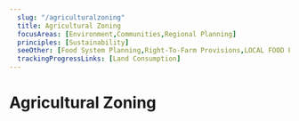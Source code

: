 ```yaml
---
  slug: "/agriculturalzoning"
  title: Agricultural Zoning
  focusAreas: [Environment,Communities,Regional Planning]
  principles: [Sustainability]
  seeOther: [Food System Planning,Right-To-Farm Provisions,LOCAL FOOD PROCUREMENT POLICY PREFERENCE]
  trackingProgressLinks: [Land Consumption]
---
```

# Agricultural Zoning